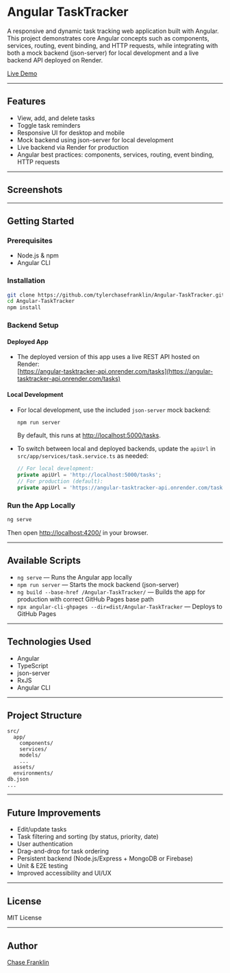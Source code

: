 # Angular TaskTracker

A responsive and dynamic task tracking web application built with Angular.  
This project demonstrates core Angular concepts such as components, services, routing, event binding, and HTTP requests, while integrating with both a mock backend (json-server) for local development and a live backend API deployed on Render.

[Live Demo](https://tylerchasefranklin.github.io/Angular-TaskTracker/)

---

## Features

- View, add, and delete tasks
- Toggle task reminders
- Responsive UI for desktop and mobile
- Mock backend using json-server for local development
- Live backend via Render for production
- Angular best practices: components, services, routing, event binding, HTTP requests

---

## Screenshots

<!-- Add screenshots here as the project evolves! -->
<!-- ![Task List Screenshot](screenshots/task-list.png) -->
<!-- ![Add Task Screenshot](screenshots/add-task.png) -->

---

## Getting Started

### Prerequisites

- Node.js & npm
- Angular CLI

### Installation

```bash
git clone https://github.com/tylerchasefranklin/Angular-TaskTracker.git
cd Angular-TaskTracker
npm install
```

### Backend Setup

#### **Deployed App**

- The deployed version of this app uses a live REST API hosted on Render:  
  [https://angular-tasktracker-api.onrender.com/tasks](https://angular-tasktracker-api.onrender.com/tasks)

#### **Local Development**

- For local development, use the included `json-server` mock backend:
  ```bash
  npm run server
  ```
  By default, this runs at [http://localhost:5000/tasks](http://localhost:5000/tasks).

- To switch between local and deployed backends, update the `apiUrl` in `src/app/services/task.service.ts` as needed:
  ```typescript
  // For local development:
  private apiUrl = 'http://localhost:5000/tasks';
  // For production (default):
  private apiUrl = 'https://angular-tasktracker-api.onrender.com/tasks';
  ```

### Run the App Locally

```bash
ng serve
```

Then open [http://localhost:4200/](http://localhost:4200/) in your browser.

---

## Available Scripts

- `ng serve` — Runs the Angular app locally
- `npm run server` — Starts the mock backend (json-server)
- `ng build --base-href /Angular-TaskTracker/` — Builds the app for production with correct GitHub Pages base path
- `npx angular-cli-ghpages --dir=dist/Angular-TaskTracker` — Deploys to GitHub Pages

---

## Technologies Used

- Angular
- TypeScript
- json-server
- RxJS
- Angular CLI

---

## Project Structure

```
src/
  app/
    components/
    services/
    models/
    ...
  assets/
  environments/
db.json
...
```

---

## Future Improvements

- Edit/update tasks
- Task filtering and sorting (by status, priority, date)
- User authentication
- Drag-and-drop for task ordering
- Persistent backend (Node.js/Express + MongoDB or Firebase)
- Unit & E2E testing
- Improved accessibility and UI/UX

---

## License

MIT License

---

## Author

[Chase Franklin](https://github.com/tylerchasefranklin)